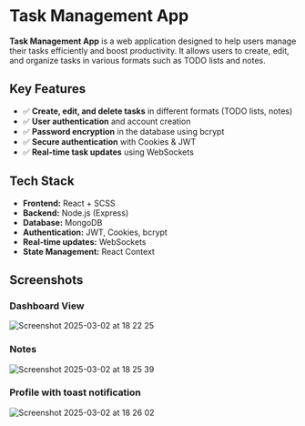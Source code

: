 # Task Management App

**Task Management App** is a web application designed to help users manage their tasks efficiently and boost productivity. It allows users to create, edit, and organize tasks in various formats such as TODO lists and notes.

## Key Features
- ✅ **Create, edit, and delete tasks** in different formats (TODO lists, notes)
- ✅ **User authentication** and account creation
- ✅ **Password encryption** in the database using bcrypt
- ✅ **Secure authentication** with Cookies & JWT
- ✅ **Real-time task updates** using WebSockets

## Tech Stack
- **Frontend:** React + SCSS
- **Backend:** Node.js (Express)
- **Database:** MongoDB
- **Authentication:** JWT, Cookies, bcrypt
- **Real-time updates:** WebSockets
- **State Management:** React Context 

## Screenshots
### Dashboard View
![Screenshot 2025-03-02 at 18 22 25](https://github.com/user-attachments/assets/ea062aea-444f-45e2-bd69-32a6fb546d4e)


### Notes 
![Screenshot 2025-03-02 at 18 25 39](https://github.com/user-attachments/assets/98097d28-d34b-4fc3-bf06-77eda493fad7)


### Profile with toast notification
![Screenshot 2025-03-02 at 18 26 02](https://github.com/user-attachments/assets/a0143fc9-200d-4749-b895-a3a22c44ed51)

